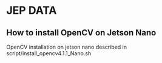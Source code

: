 # JEP DATA

## How to install OpenCV on Jetson Nano

OpenCV installation on jetson nano described in script/install_opencv4.1.1_Nano.sh
